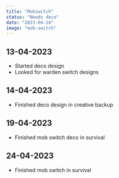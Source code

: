 ```yaml
---
title: "Mobswitch"
status: "Needs deco"
date: "2023-04-24"
image: "mob-switch"
---
```


## 13-04-2023
- Started deco design
- Looked for warden switch designs

## 14-04-2023
- Finished deco design in creative backup

## 19-04-2023
- Finished mob switch deco in survival

## 24-04-2023
- Finished mob switch in survival